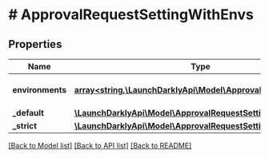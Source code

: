# # ApprovalRequestSettingWithEnvs

## Properties

Name | Type | Description | Notes
------------ | ------------- | ------------- | -------------
**environments** | [**array<string,\LaunchDarklyApi\Model\ApprovalRequestSetting>**](ApprovalRequestSetting.md) | Environment-specific overrides. | [optional]
**_default** | [**\LaunchDarklyApi\Model\ApprovalRequestSetting**](ApprovalRequestSetting.md) |  | [optional]
**_strict** | [**\LaunchDarklyApi\Model\ApprovalRequestSetting**](ApprovalRequestSetting.md) |  | [optional]

[[Back to Model list]](../../README.md#models) [[Back to API list]](../../README.md#endpoints) [[Back to README]](../../README.md)
